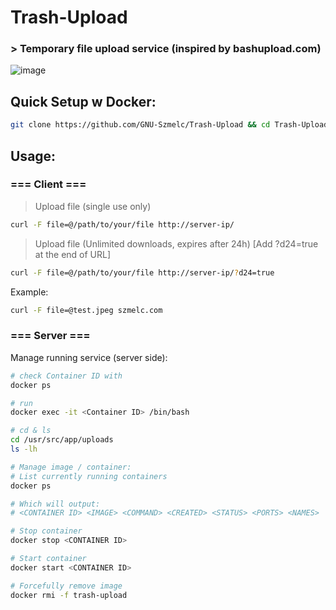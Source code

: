 # Trash-Upload
### > Temporary file upload service (inspired by bashupload.com)
![image](https://github.com/user-attachments/assets/c76c4c1e-b00a-4afc-b42e-73933fc840fc)


## Quick Setup w Docker:
```bash
git clone https://github.com/GNU-Szmelc/Trash-Upload && cd Trash-Upload && bash setup.sh
```

## Usage:
### === Client ===
> Upload file (single use only)
```bash
curl -F file=@/path/to/your/file http://server-ip/
```
> Upload file (Unlimited downloads, expires after 24h) [Add ?d24=true at the end of URL]
```bash
curl -F file=@/path/to/your/file http://server-ip/?d24=true
```
Example: 
```bash
curl -F file=@test.jpeg szmelc.com
```

### === Server ===
Manage running service (server side):
```bash
# check Container ID with
docker ps

# run
docker exec -it <Container ID> /bin/bash

# cd & ls
cd /usr/src/app/uploads
ls -lh

# Manage image / container:
# List currently running containers
docker ps

# Which will output:
# <CONTAINER ID> <IMAGE> <COMMAND> <CREATED> <STATUS> <PORTS> <NAMES>

# Stop container
docker stop <CONTAINER ID>

# Start container
docker start <CONTAINER ID>

# Forcefully remove image
docker rmi -f trash-upload
```
